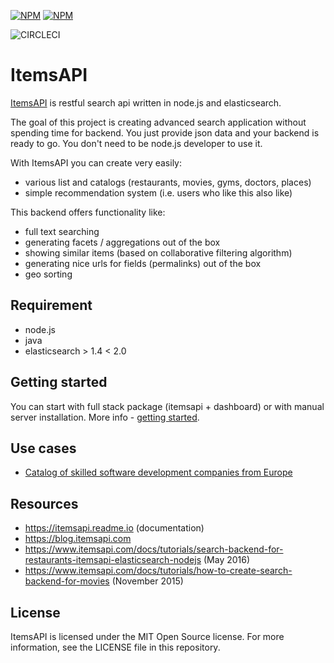 [![NPM](https://nodei.co/npm/itemsapi.png?downloads=true&downloadRank=true)](https://nodei.co/npm/itemsapi/) [![NPM](https://nodei.co/npm-dl/itemsapi.png?months=6&height=3)](https://nodei.co/npm/itemsapi/)

![CIRCLECI](https://circleci.com/gh/itemsapi/itemsapi.png?circle-token=935dec2ee54b75370c904d110cbda8b9272860ee&style=shield)


# ItemsAPI 

<a href="https://www.itemsapi.com" target="_blank">ItemsAPI</a> is restful search api written in node.js and elasticsearch.

The goal of this project is creating advanced search application without spending time for backend. You just provide json data and your backend is ready to go. You don't need to be node.js developer to use it.

With ItemsAPI you can create very easily:
- various list and catalogs (restaurants, movies, gyms, doctors, places)
- simple recommendation system (i.e. users who like this also like)

This backend offers functionality like:
- full text searching
- generating facets / aggregations out of the box
- showing similar items (based on collaborative filtering algorithm)
- generating nice urls for fields (permalinks) out of the box
- geo sorting

## Requirement
- node.js
- java
- elasticsearch > 1.4 < 2.0 

## Getting started

You can start with full stack package (itemsapi + dashboard) or with manual server installation. 
More info - <a href="https://www.itemsapi.com/docs/getting-started" target="_blank">getting started</a>.

## Use cases
- <a href="http://devteams.co/" target="_blank">Catalog of skilled software development companies from Europe</a>

## Resources
- https://itemsapi.readme.io (documentation)
- https://blog.itemsapi.com
- https://www.itemsapi.com/docs/tutorials/search-backend-for-restaurants-itemsapi-elasticsearch-nodejs (May 2016)
- https://www.itemsapi.com/docs/tutorials/how-to-create-search-backend-for-movies (November 2015)

## License
ItemsAPI is licensed under the MIT Open Source license. For more information, see the LICENSE file in this repository.
